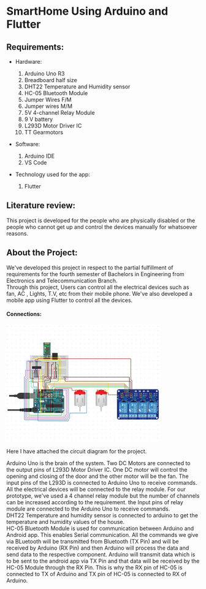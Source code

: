 # SmartHome Using Arduino and Flutter

## Requirements:


- Hardware:
    1. Arduino Uno R3
    2. Breadboard half size
    3. DHT22 Temperature and Humidity sensor
    4. HC-05 Bluetooth Module
    5. Jumper Wires F/M
    6. Jumper wires M/M
    7. 5V 4-channel Relay Module
    8. 9 V battery
    9. L293D Motor Driver IC
    10. TT Gearmotors

- Software:
    1. Arduino IDE
    2. VS Code

- Technology used for the app:
    1. Flutter 


## Literature review:
  This project is developed for the people who are physically disabled or the people who cannot get up and control the devices manually for whatsoever reasons. 


## About the Project:

We've developed this project in respect to the partial fulfillment of requirements for the fourth semester of Bachelors in Engineering from Electronics and Telecommunication Branch. <br>
Through this project, Users can control all the electrical devices such as fan, AC , Lights, T.V, etc from their mobile phone. We've also developed a mobile app using Flutter to control all the devices.

#### Connections:

  <img src="images/screenshot.png" width="400" >

Here I have attached the circuit diagram for the project.

Arduino Uno is the brain of the system. Two DC Motors are connected to the output pins of L293D Motor Driver IC. One DC motor will control the opening and closing of the door and the other motor will be the fan. The input pins of the L293D is connected to Arduino Uno to receive commands. <br>
All the electrical devices will be connected to the relay module. For our prototype, we've used a 4 channel relay module but the number of channels can be increased according to the requirement. the Input pins of relay module are connected to the Arduino Uno to receive commands. <br>
DHT22 Temperature and humidity sensor is connected to arduino to get the temperature and humidity values of the house. <br>
HC-05 Bluetooth Module is used for communication between Arduino and Android app. This enables Serial communication. All the commands we give via BLuetooth will be transmitted from Bluetooth (TX Pin) and will be received by Arduino (RX Pin) and then Arduino will process the data and send data to the respective component. Arduino will transmit data which is to be sent to the android app via TX Pin and that data will be received by the HC-05 Module through the RX Pin. This is why the RX pin of HC-05 is connected to TX of Arduino and TX pin of HC-05 is connected to RX of Arduino.